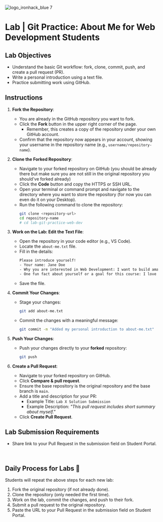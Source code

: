 ![logo_ironhack_blue 7](https://user-images.githubusercontent.com/23629340/40541063-a07a0a8a-601a-11e8-91b5-2f13e4e6b441.png)

# Lab | Git Practice: About Me for Web Development Students

## Lab Objectives

- Understand the basic Git workflow: fork, clone, commit, push, and create a pull request (PR).
- Write a personal introduction using a text file.
- Practice submitting work using GitHub.

## Instructions

1. **Fork the Repository**:
   - You are already in the GitHub repository you want to fork.
   - Click the **Fork** button in the upper right corner of the page.
     - Remember, this creates a copy of the repository under your own GitHub account.
   - Confirm that the repository now appears in your account, showing your username in the repository name (e.g., `username/repository-name`).

2. **Clone the Forked Repository**:
   - Navigate to your forked repository on GitHub (you should be already there but make sure you are not still in the original repository you should've forked already)
   - Click the **Code** button and copy the HTTPS or SSH URL.
   - Open your terminal or command prompt and navigate to the directory where you want to store the repository (for now you can even do it on your Desktop).
   - Run the following command to clone the repository:
     ```bash
     git clone <repository-url>
     cd repository-name
     # cd lab-git-practice-web-dev
     ```

3. **Work on the Lab: Edit the Text File**:
   - Open the repository in your code editor (e.g., VS Code).
   - Locate the `about-me.txt` file.
   - Fill in the details:
     ```txt
     Please introduce yourself!
     - Your name: Jane Doe
     - Why you are interested in Web Development: I want to build amazing websites and web apps!
     - One fun fact about yourself or a goal for this course: I love painting landscapes.
     ```
    - Save the file.

4. **Commit Your Changes**:
   - Stage your changes:
     ```bash
     git add about-me.txt
     ```
   - Commit the changes with a meaningful message:
     ```bash
     git commit -m "Added my personal introduction to about-me.txt"
     ```

5. **Push Your Changes**:
   - Push your changes directly to your **forked** repository:
     ```bash
     git push
     ```

6. **Create a Pull Request**:
   - Navigate to your forked repository on GitHub.
   - Click **Compare & pull request**.
   - Ensure the base repository is the original repository and the base branch is `main`.
   - Add a title and description for your PR:
     - Example Title: `Lab X Solution Submission`
     - Example Description: *"This pull request includes short summary about myself."*
   - Click **Create Pull Request**.


## Lab Submission Requirements

- Share link to your Pull Request in the submission field on Student Portal.

<br>

## Daily Process for Labs :rocket:

Students will repeat the above steps for each new lab:

1. Fork the original repository (if not already done).
2. Clone the repository (only needed the first time).
3. Work on the lab, commit the changes, and push to their fork.
4. Submit a pull request to the original repository.
5. Paste the URL to your Pull Request in the submission field on Student Portal.